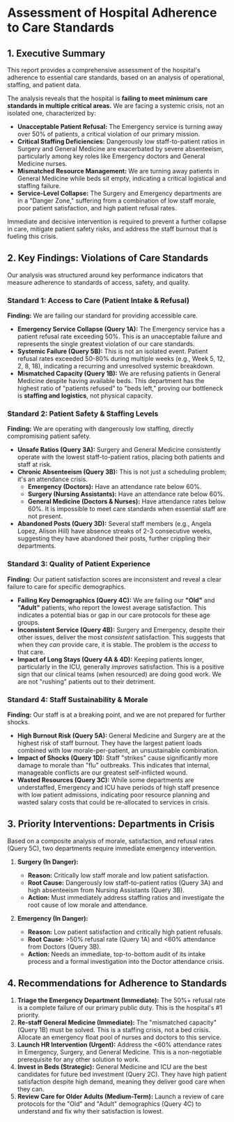 # Assessment of Hospital Adherence to Care Standards

## 1. Executive Summary

This report provides a comprehensive assessment of the hospital's adherence to essential care standards, based on an analysis of operational, staffing, and patient data.

The analysis reveals that the hospital is **failing to meet minimum care standards in multiple critical areas.** We are facing a systemic crisis, not an isolated one, characterized by:

* **Unacceptable Patient Refusal:** The Emergency service is turning away over 50% of patients, a critical violation of our primary mission.
* **Critical Staffing Deficiencies:** Dangerously low staff-to-patient ratios in Surgery and General Medicine are exacerbated by severe absenteeism, particularly among key roles like Emergency doctors and General Medicine nurses.
* **Mismatched Resource Management:** We are turning away patients in General Medicine while beds sit empty, indicating a critical logistical and staffing failure.
* **Service-Level Collapse:** The Surgery and Emergency departments are in a "Danger Zone," suffering from a combination of low staff morale, poor patient satisfaction, and high patient refusal rates.

Immediate and decisive intervention is required to prevent a further collapse in care, mitigate patient safety risks, and address the staff burnout that is fueling this crisis.

## 2. Key Findings: Violations of Care Standards

Our analysis was structured around key performance indicators that measure adherence to standards of access, safety, and quality.

### Standard 1: Access to Care (Patient Intake & Refusal)

**Finding:** We are failing our standard for providing accessible care.
* **Emergency Service Collapse (Query 1A):** The Emergency service has a patient refusal rate exceeding 50%. This is an unacceptable failure and represents the single greatest violation of our care standards.
* **Systemic Failure (Query 5B):** This is not an isolated event. Patient refusal rates exceeded 50-80% during multiple weeks (e.g., Week 5, 12, 2, 8, 18), indicating a recurring and unresolved systemic breakdown.
* **Mismatched Capacity (Query 1B):** We are refusing patients in General Medicine despite having available beds. This department has the highest ratio of "patients refused" to "beds left," proving our bottleneck is **staffing and logistics**, not physical capacity.

### Standard 2: Patient Safety & Staffing Levels

**Finding:** We are operating with dangerously low staffing, directly compromising patient safety.
* **Unsafe Ratios (Query 3A):** Surgery and General Medicine consistently operate with the lowest staff-to-patient ratios, placing both patients and staff at risk.
* **Chronic Absenteeism (Query 3B):** This is not just a scheduling problem; it's an attendance crisis.
    * **Emergency (Doctors):** Have an attendance rate below 60%.
    * **Surgery (Nursing Assistants):** Have an attendance rate below 60%.
    * **General Medicine (Doctors & Nurses):** Have attendance rates below 60%.
    It is impossible to meet care standards when essential staff are not present.
* **Abandoned Posts (Query 3D):** Several staff members (e.g., Angela Lopez, Alison Hill) have absence streaks of 2-3 consecutive weeks, suggesting they have abandoned their posts, further crippling their departments.

### Standard 3: Quality of Patient Experience

**Finding:** Our patient satisfaction scores are inconsistent and reveal a clear failure to care for specific demographics.
* **Failing Key Demographics (Query 4C):** We are failing our **"Old"** and **"Adult"** patients, who report the lowest average satisfaction. This indicates a potential bias or gap in our care protocols for these age groups.
* **Inconsistent Service (Query 4B):** Surgery and Emergency, despite their other issues, deliver the most *consistent* satisfaction. This suggests that when they *can* provide care, it is stable. The problem is the *access* to that care.
* **Impact of Long Stays (Query 4A & 4D):** Keeping patients longer, particularly in the ICU, generally *improves* satisfaction. This is a positive sign that our clinical teams (when resourced) are doing good work. We are not "rushing" patients out to their detriment.

### Standard 4: Staff Sustainability & Morale

**Finding:** Our staff is at a breaking point, and we are not prepared for further shocks.
* **High Burnout Risk (Query 5A):** General Medicine and Surgery are at the highest risk of staff burnout. They have the largest patient loads combined with low morale-per-patient, an unsustainable combination.
* **Impact of Shocks (Query 1D):** Staff "strikes" cause significantly more damage to morale than "flu" outbreaks. This indicates that internal, manageable conflicts are our greatest self-inflicted wound.
* **Wasted Resources (Query 3C):** While some departments are understaffed, Emergency and ICU have periods of high staff presence with low patient admissions, indicating poor resource planning and wasted salary costs that could be re-allocated to services in crisis.

## 3. Priority Interventions: Departments in Crisis

Based on a composite analysis of morale, satisfaction, and refusal rates (Query 5C), two departments require immediate emergency intervention.

1.  **Surgery (In Danger):**
    * **Reason:** Critically low staff morale and low patient satisfaction.
    * **Root Cause:** Dangerously low staff-to-patient ratios (Query 3A) and high absenteeism from Nursing Assistants (Query 3B).
    * **Action:** Must immediately address staffing ratios and investigate the root cause of low morale and attendance.

2.  **Emergency (In Danger):**
    * **Reason:** Low patient satisfaction and critically high patient refusals.
    * **Root Cause:** >50% refusal rate (Query 1A) and <60% attendance from Doctors (Query 3B).
    * **Action:** Needs an immediate, top-to-bottom audit of its intake process and a formal investigation into the Doctor attendance crisis.

## 4. Recommendations for Adherence to Standards

1.  **Triage the Emergency Department (Immediate):** The 50%+ refusal rate is a complete failure of our primary public duty. This is the hospital's #1 priority.
2.  **Re-staff General Medicine (Immediate):** The "mismatched capacity" (Query 1B) must be solved. This is a staffing crisis, not a bed crisis. Allocate an emergency float pool of nurses and doctors to this service.
3.  **Launch HR Intervention (Urgent):** Address the <60% attendance rates in Emergency, Surgery, and General Medicine. This is a non-negotiable prerequisite for any other solution to work.
4.  **Invest in Beds (Strategic):** General Medicine and ICU are the best candidates for future bed investment (Query 2C). They have high patient satisfaction despite high demand, meaning they deliver good care when they can.
5.  **Review Care for Older Adults (Medium-Term):** Launch a review of care protocols for the "Old" and "Adult" demographics (Query 4C) to understand and fix why their satisfaction is lowest.
